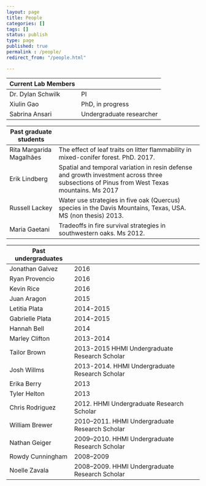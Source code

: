 ```yaml
---
layout: page
title: People
categories: []
tags: []
status: publish
type: page
published: true
permalink : /people/
redirect_from: "/people.html"

---
```


| Current Lab Members          |                                                                                                                                            |
| ---------------------------- | ------------------------------------------------------------------------------------------------------------------------------------------ |
| Dr. Dylan Schwilk            | PI                                                                                                                                         |
| Xiulin Gao                   | PhD, in progress                                                                                                                           |
| Sabrina Ansari               | Undergraduate researcher                                                                                                                   |

| Past graduate students      |                                                                                                                                            |
| --------------------------- | ------------------------------------------------------------------------------------------------------------------------------------------ |
| Rita Margarida Magalhães    | The effect of leaf traits on litter flammability in mixed-conifer forest. PhD. 2017.                                                       |
| Erik Lindberg               | Spatial and temporal variation in resin defense and growth investment across three subsections of Pinus from West Texas mountains. Ms 2017 |
| Russell Lackey              | Water use strategies in five oak (Quercus) species in the Davis Mountains, Texas, USA. MS (non thesis) 2013.                               |
| Maria Gaetani               | Tradeoffs in fire survival strategies in southwestern oaks. Ms 2012.                                                                       |

| Past undergraduates          |                                                                                                                                            |
| ---------------------------  | ------------------------------------------------------------------------------------------------------------------------------------------ |
| Jonathan Galvez              | 2016                                                                                                                                       |
| Ryan Provencio               | 2016                                                                                                                                       |
| Kevin Rice                   | 2016                                                                                                                                       |
| Juan Aragon                  | 2015                                                                                                                                       |
| Letitia Plata                | 2014-2015                                                                                                                                  |
| Gabrielle Plata              | 2014-2015                                                                                                                                  |
| Hannah Bell                  | 2014                                                                                                                                       |
| Marley Clifton               | 2013-2014                                                                                                                                  |
| Tailor Brown                 | 2013-2015 HHMI Undergraduate Research Scholar                                                                                              |
| Josh Willms                  | 2013-2014. HHMI Undergraduate Research Scholar                                                                                             |
| Erika Berry                  | 2013                                                                                                                                       |
| Tyler Helton                 | 2013                                                                                                                                       |
| Chris Rodriguez              | 2012. HHMI Undergraduate Research Scholar                                                                                                  |
| William Brewer               | 2010–2011. HHMI Undergraduate Research Scholar                                                                                             |
| Nathan Geiger                | 2009–2010. HHMI Undergraduate Research Scholar                                                                                             |
| Rowdy Cunningham             | 2008–2009                                                                                                                                  |
| Noelle Zavala                | 2008–2009. HHMI Undergraduate Research Scholar                                                                                             |

